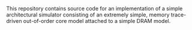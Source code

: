 This repository contains source code for an implementation of a simple
architectural simulator consisting of an extremely simple, memory trace-driven
out-of-order core model attached to a simple DRAM model.
